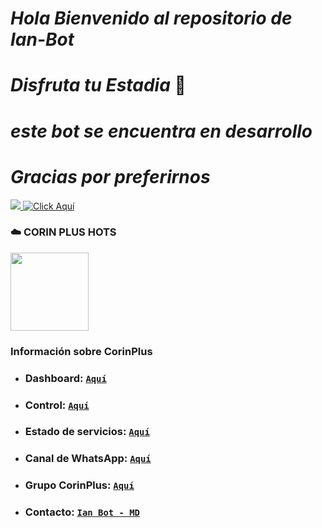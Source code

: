 # *Hola Bienvenido al repositorio de Ian-Bot*
# *Disfruta tu Estadia* 🌸
# *este bot se encuentra en desarrollo*
# *Gracias por preferirnos*
<a href="http://wa.me/543876639332" target="blank"><img src="https://img.shields.io/badge/IAN_ALEJANDRO CREADOR-25D366?style=for-the-badge&logo=whatsapp&logoColor=white" />
[![Click Aquí](https://img.shields.io/badge/Canal-25D366?style=for-the-badge&logo=whatsapp&logoColor=white)](https://whatsapp.com/channel/0029VajkZ6bIXnlwPZmbuH1u)

### ☁️ CORIN PLUS HOTS 
<a href="https://dash.corinplus.com"><img src="https://qu.ax/ZycD.png" height="125px"></a>
### Información sobre CorinPlus

- ### **Dashboard:** [`Aquí`](https://dash.corinplus.com)
- ### **Control:** [`Aquí`](https://ctrl.corinplus.com)
- ### **Estado de servicios:** [`Aquí`](https://status.corinplus.com)
- ### **Canal de WhatsApp:** [`Aquí`](https://whatsapp.com/channel/0029VakUvreFHWpyWUr4Jr0g)
- ### **Grupo CorinPlus:** [`Aquí`](https://chat.whatsapp.com/K235lkvaGvlGRQKYm26xZP)
- ### **Contacto:** [`Ian Bot - MD`](wa.me/543876639332)
